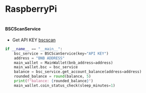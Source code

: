 # RaspberryPi
#

#### BSCScanService
- Get API KEY [bscscan](https://bscscan.com/apis#tokens)

```python
if __name__ == "__main__":
    bsc_service = BSCScanService(key="API KEY")
    address = "BNB ADDRESS"
    main_wallet = MainWallet(bnb_address=address)
    main_wallet.bsc = bsc_service
    balance = bsc_service.get_account_balance(address=address)
    rounded_balance = round(balance, 5)
    print(f"balance: {rounded_balance}")
    main_wallet.coin_status_check(sleep_minutes=1)

```